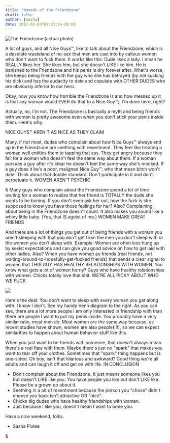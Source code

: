 ```yaml
---
title: "Nomads of the Friendzone"
draft: false
author: [Sasha]
date: 2012-02-03T09:21:14-05:00
---
```


![The Friendzone (actual photo)](http://www.morethanmen.org/wp-content/uploads/2012/02/friendzone.jpg)

A lot of guys, and all Nice Guys™, like to talk about the Friendzone, which is a desolate wasteland of no-sex that men are cast into by callous women who don't want to fuck them. It works like this: Dude likes a lady. I mean he REALLY likes her. She likes him, but she doesn't LIKE like him. He is banished to the Friendzone and his penis is dry forever after. What's worse, she keeps being friends with the guy who she has betrayed (by not sucking his dick) and has the audacity to date and copulate with OTHER DUDES who are obviously inferior to our hero.

Okay, now you know how horrible the Friendzone is and how messed up it is that any woman would EVER do that to a Nice Guy™;. I'm done here, right?

Actually, no, I'm not. The Friendzone is basically a myth and being friends with women is pretty awesome even when you don't stick your penis inside them. Here's why.

NICE GUYS™ AREN'T AS NICE AS THEY CLAIM

Many, if not most, dudes who complain about how Nice Guys™ always end up in the Friendzone are seething with resentment. They feel like treating a woman well entitles them to tapping that ass. They get angry because they fall for a woman who doesn't feel the same way about them. If a woman pursues a guy after it's clear he doesn't feel the same way she's mocked. If a guy does it he's a poor, maligned Nice Guy™; who that mean bitch won't date. Think about that double standard. Don't participate in it and don't perpetuate it.
WOMEN AREN'T PSYCHIC

& Many guys who complain about the Friendzone spend a lot of time waiting for a woman to realize that her friend is TOTALLY the dude she wants to be boning. If you don't even ask her out, how the fuck is she supposed to know you have those feelings for her? Also? Complaining about being in the Friendzone doesn't count. It also makes you sound like a whiny little baby. (Yes, that IS ageist of me.)
WOMEN MAKE GREAT FRIENDS

And there are a lot of things you get out of being friends with a woman you aren't sleeping with that you don't get from the men you don't sleep with or the women you don't sleep with. Example: Women are often less hung up by sexist expectations and can give you good advice on how to get laid with other ladies. Also? When you have women as friends (real friends, not waiting-around-to-hopefully-get-fucked friends) that sends a clear signal to women that THIS GUY HAS HEALTHY RELATIONSHIPS WITH WOMEN. You know what gets a lot of women horny? Guys who have healthy relationships with women. Chicks totally love that shit.
WE'RE ALL PICKY ABOUT WHO WE FUCK

![](http://www.morethanmen.org/wp-content/uploads/2012/02/sexyvenn.jpg)

Here's the deal: You don't want to sleep with every woman you get along with. I know I don't. See my handy Venn diagram to the right. As you can see, there are a lot more people I am only interested in friendship with than there are people I want to put my penis inside. You probably have a very similar ratio, most men do. Most women are the same way because, as recent studies have shown, women are also people(!!!), so we can expect similarities to happen about human behavior stuff like this.

When you just want to be friends with someone, that doesn't always mean there's a real flaw with them. Maybe there's just no "spark" that makes you want to tear off your clothes. Sometimes that "spark" thing happens but is one-sided. Oh boy, isn't that hilarious and awkward? Good thing we're all adults and can laugh it off and get on with life.
IN CONCLUSION


- Don't complain about the Friendzone. It just means someone likes you but doesn't LIKE like you. You have people you like but don't LIKE like. Please be a grown up about it.
- Seething in a pit of resentment because the person you "chose" didn't choose you back isn't attractive OR "nice".
- Chicks dig dudes who have healthy friendships with women.
- Just because I like you, doesn't mean I want to bone you.

Have a nice weekend, folks.

- Sasha Pixlee

& 